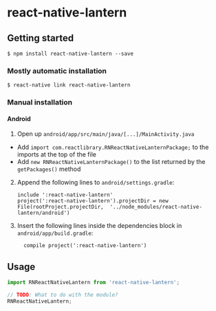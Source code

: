 
# react-native-lantern

## Getting started

`$ npm install react-native-lantern --save`

### Mostly automatic installation

`$ react-native link react-native-lantern`

### Manual installation


#### Android

1. Open up `android/app/src/main/java/[...]/MainActivity.java`
  - Add `import com.reactlibrary.RNReactNativeLanternPackage;` to the imports at the top of the file
  - Add `new RNReactNativeLanternPackage()` to the list returned by the `getPackages()` method
2. Append the following lines to `android/settings.gradle`:
  	```
  	include ':react-native-lantern'
  	project(':react-native-lantern').projectDir = new File(rootProject.projectDir, 	'../node_modules/react-native-lantern/android')
  	```
3. Insert the following lines inside the dependencies block in `android/app/build.gradle`:
  	```
      compile project(':react-native-lantern')
  	```


## Usage
```javascript
import RNReactNativeLantern from 'react-native-lantern';

// TODO: What to do with the module?
RNReactNativeLantern;
```
  
